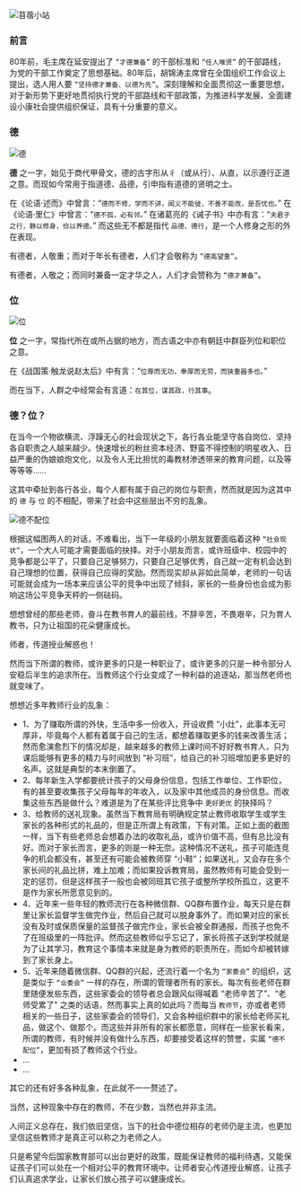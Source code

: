 ![苜蓿小站](/Official%20Account/images/base/%E8%8B%9C%E8%93%BF%E5%B0%8F%E7%AB%99%402x-512_256.png)

### 前言

80年前，毛主席在延安提出了 `“才德兼备”` 的干部标准和 `“任人唯贤”` 的干部路线，为党的干部工作奠定了思想基础。80年后，胡锦涛主席曾在全国组织工作会议上提出，选人用人要 `“坚持德才兼备、以德为先”`。深刻理解和全面贯彻这一重要思想，对于新形势下更好地贯彻执行党的干部路线和干部政策，为推进科学发展、全面建设小康社会提供组织保证，具有十分重要的意义。

### 德

![德](/Official%20Account/images/TinyWords/2022-07-07-%E5%BE%B7%E4%B8%8E%E4%BD%8D-01.png)

**德** 之一字，始见于商代甲骨文，德的古字形从彳（或从行）、从直，以示遵行正道之意。而现如今常用于指道德、品德，引申指有道德的贤明之士。

在《论语·述而》中曾言：“`德而不修，学而不讲，闻义不能徙，不善不能改，是吾忧也。`” 在《论语·里仁》中曾言：“`德不孤，必有邻。`” 在诸葛亮的《诫子书》中亦有言：“`夫君子之行，静以修身，俭以养德。`” 而这些无不都是指代 `品德、德行`，是一个人修身之形的外在表现。

有德者，人敬重；而对于年长有德者，人们才会敬称为 `“德高望重”`。

有德者，人敬之；而同时兼备一定才华之人，人们才会赞称为 `“德才兼备”`。

### 位

![位](/Official%20Account/images/TinyWords/2022-07-07-%E5%BE%B7%E4%B8%8E%E4%BD%8D-02.png)

**位** 之一字，常指代所在或所占据的地方，而古语之中亦有朝廷中群臣列位和职位之意。

在《战国策·触龙说赵太后》中有言：“`位尊而无功，奉厚而无劳，而狭重器多也。`”

而在当下，人群之中经常会有言道：`在其位，谋其政，行其事`。

### 德？位？

在当今一个物欲横流、浮躁无心的社会现状之下，各行各业能坚守各自岗位、坚持各自职责之人越来越少。快速增长的粉丝资本经济、野蛮不得控制的明星收入、日益严重的伪娘娘炮文化，以及令人无比担忧的毒教材渗透带来的教育问题，以及等等等等……

这其中牵扯到各行各业，每个人都有属于自己的岗位与职责，然而就是因为这其中的 `德` 与 `位` 的不相配，带来了社会中这些层出不穷的乱象。

![德不配位](/Official%20Account/images/TinyWords/2022-07-07-%E5%BE%B7%E4%B8%8E%E4%BD%8D-03.png)

根据这幅图两人的对话，不难看出，当下一年级的小朋友就要面临着这种 `“社会现状”`，一个大人可能才需要面临的抉择。对于小朋友而言，或许班级中、校园中的竞争都是公平了，只要自己足够努力，只要自己足够优秀，自己就一定有机会达到自己理想的位置，获得自己应得的奖励。然而现实却从非如此简单，老师的一句话可能就会成为一场本来应该公平的竞争中出现了倾斜，家长的一些身份也会成为影响这场公平竞争天枰的一侧砝码。

想想曾经的那些老师，奋斗在教书育人的最前线，不辞辛苦，不畏艰辛，只为育人教书，只为让祖国的花朵健康成长。

师者，传道授业解惑也！

然而当下所谓的教师，或许更多的只是一种职业了，或许更多的只是一种令部分人安稳后半生的追求所在。当教师这个行业变成了一种利益的追逐站，那当然老师也就变味了。

想想近多年教师行业的乱象：

- 1、为了赚取所谓的外快，生活中多一份收入，开设收费 “小灶”，此事本无可厚非，毕竟每个人都有着属于自己的生活，都想着赚取更多的钱来改善生活；然而愈演愈烈下的情况却是，越来越多的教师上课时间不好好教书育人，只为课后能够有更多的精力与时间放到 “补习班”，给自己的补习班增加更多更好的名声。这就是典型的本末倒置了。
- 2、每年新生入学都要统计孩子的父母身份信息，包括工作单位、工作职位，有的甚至要收集孩子父母每年的年收入，以及家中其他成员的身份信息。而收集这些东西是做什么？难道是为了在某些评比竞争中 `更好更优` 的抉择吗？
- 3、给教师的送礼现象。虽然当下教育局有明确规定禁止教师收取学生或学生家长的各种形式的礼品的，但是正所谓上有政策，下有对策。正如上面的截图一样，当下有些老师总会想着办法的收取礼品，或许价值不高，但有总比没有好。而对于家长而言，更多的则是一种无奈。这种情况不送礼，孩子可能连竞争的机会都没有，甚至还有可能会被教师穿 “小鞋”；如果送礼，又会存在多个家长间的礼品比拼，难上加难；而如果投诉教育局，虽然教师有可能会受到一定的惩罚，但是这样孩子一般也会被同班其它孩子或整所学校所孤立，这更不是作为家长所愿意见到的。
- 4、近年来一些年轻的教师流行在各种微信群、QQ群布置作业，每天只是在群里让家长监督学生做完作业，然后自己就可以脱身事外了。而如果对应的家长没有及时或保质保量的监督孩子做完作业，家长会被全群通报，而孩子也免不了在班级里的一阵批评。然而这些教师似乎忘记了，家长将孩子送到学校就是为了让其学习，教育这个事情本来就是身为教师的职责所在，而如今却被转嫁到了家长身上。
- 5、近年来随着微信群、QQ群的兴起，还流行着一个名为 `“家委会”` 的组织，这是类似于 `“业委会”` 一样的存在，所谓的管理者所有的家长。每次有些老师在群里随便发些东西，这些家委会的领导者总会跟风似得喊着 “老师辛苦了”、“老师受累了” 之类的话语，然而事实上真的如此吗？而每当 `教师节`，亦或者老师相关的一些日子，这些家委会的领导们，又会各种组织群中的家长给老师买礼品，做这个、做那个。而这些并非所有的家长都愿意，同样在一些家长看来，所谓的教师，有时候并没有做什么东西，却要接受着这样的赞誉，实属 `“德不配位”`，更加有损了教师这个行业。
- ...
- ...

其它的还有好多各种乱象，在此就不一一赘述了。

当然，这种现象中存在的教师，不在少数，当然也并非主流。

人间正义总存在，我们依旧坚信，当下的社会中德位相存的老师仍是主流，也更加坚信这些教师才是真正可以称之为老师之人。

只是希望今后国家教育部可以出台更好的政策，既能保证教师的福利待遇，又能保证孩子们可以处在一个相对公平的教育环境中。让师者安心传道授业解惑，让孩子们认真追求学业，让家长们放心孩子可以健康成长。